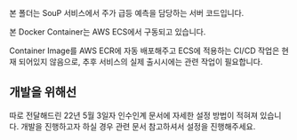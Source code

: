 본 폴더는 SouP 서비스에서 주가 급등 예측을 담당하는 서버 코드입니다.

본 Docker Container는 AWS ECS에서 구동되고 있습니다.

Container Image를 AWS ECR에 자동 배포해주고 ECS에 적용하는 CI/CD 작업은 현재 되어있지 않음으로, 추후 서비스의 실제 출시시에는 관련 작업이 필요합니다.

## 개발을 위해선
따로 전달해드린 22년 5월 3일자 인수인계 문서에 자세한 설정 방법이 적혀져 있습니다. 개발을 진행하고자 하실 경우 관련 문서 참고하셔서 설정을 진행해주세요.
